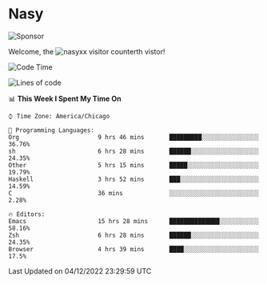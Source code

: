 # Nasy

<!--
<p align="center">
<img height="200" src="https://github-readme-stats.vercel.app/api?username=nasyxx&count_private=true&show_icons=true&theme=dracula&include_all_commits=true"/>
<img height="200" src="https://github-readme-stats.vercel.app/api/top-langs/?username=nasyxx&theme=dracula&hide=html,jupyter+notebook&count_private=true&show_icons=true"/>
</p>

  
----------------
-->

![Sponsor](https://img.shields.io/static/v1.svg?label=Sponsor&message=%E2%9D%A4&logo=GitHub&style=flat&color=pink)
 
Welcome, the ![nasyxx visitor counter](https://count.getloli.com/get/@nasyxx?theme=rule34)th vistor!
 
<!--START_SECTION:waka-->
![Code Time](http://img.shields.io/badge/Code%20Time-2%2C893%20hrs%2038%20mins-blue)

![Lines of code](https://img.shields.io/badge/From%20Hello%20World%20I%27ve%20Written-5%20Million%20lines%20of%20code-blue)

📊 **This Week I Spent My Time On** 

```text
⌚︎ Time Zone: America/Chicago

💬 Programming Languages: 
Org                      9 hrs 46 mins       █████████░░░░░░░░░░░░░░░░   36.76% 
sh                       6 hrs 28 mins       ██████░░░░░░░░░░░░░░░░░░░   24.35% 
Other                    5 hrs 15 mins       █████░░░░░░░░░░░░░░░░░░░░   19.79% 
Haskell                  3 hrs 52 mins       ███░░░░░░░░░░░░░░░░░░░░░░   14.59% 
C                        36 mins             ░░░░░░░░░░░░░░░░░░░░░░░░░   2.28%

🔥 Editors: 
Emacs                    15 hrs 28 mins      ██████████████░░░░░░░░░░░   58.16% 
Zsh                      6 hrs 28 mins       ██████░░░░░░░░░░░░░░░░░░░   24.35% 
Browser                  4 hrs 39 mins       ████░░░░░░░░░░░░░░░░░░░░░   17.5%

```


 Last Updated on 04/12/2022 23:29:59 UTC
<!--END_SECTION:waka-->

<!-- ![visitors](https://visitor-badge.laobi.icu/badge?page_id=nasyxx.nasyxx) -->
